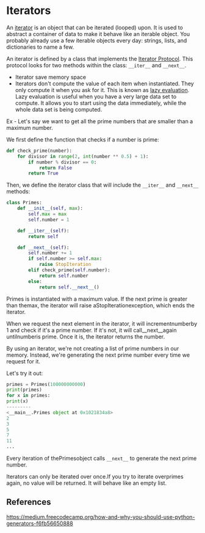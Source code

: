 # Iterators

An [iterator](https://en.wikipedia.org/wiki/Iterator) is an object that can be iterated (looped) upon. It is used to abstract a container of data to make it behave like an iterable object. You probably already use a few iterable objects every day: strings, lists, and dictionaries to name a few.

An iterator is defined by a class that implements the [Iterator Protocol](https://docs.python.org/3/c-api/iter.html). This protocol looks for two methods within the class: `__iter__` and `__next__`.

- Iterator save memory space
- Iterators don't compute the value of each item when instantiated. They only compute it when you ask for it. This is known as [lazy evaluation](https://en.wikipedia.org/wiki/Lazy_evaluation). Lazy evaluation is useful when you have a very large data set to compute. It allows you to start using the data immediately, while the whole data set is being computed.

Ex - Let's say we want to get all the prime numbers that are smaller than a maximum number.

We first define the function that checks if a number is prime:

```python
def check_prime(number):
    for divisor in range(2, int(number ** 0.5) + 1):
        if number % divisor == 0:
            return False
        return True
```

Then, we define the iterator class that will include the `__iter__` and `__next__` methods:

```python
class Primes:
    def __init__(self, max):
        self.max = max
        self.number = 1

    def __iter__(self):
        return self

    def __next__(self):
        self.number += 1
        if self.number >= self.max:
            raise StopIteration
        elif check_prime(self.number):
            return self.number
        else:
            return self.__next__()
```

Primes is instantiated with a maximum value. If the next prime is greater than themax, the iterator will raise aStopIterationexception, which ends the iterator.

When we request the next element in the iterator, it will incrementnumberby 1 and check if it's a prime number. If it's not, it will call__next__again untilnumberis prime. Once it is, the iterator returns the number.

By using an iterator, we're not creating a list of prime numbers in our memory. Instead, we're generating the next prime number every time we request for it.

Let's try it out:

```python
primes = Primes(100000000000)
print(primes)
for x in primes:
print(x)
---------
<__main__.Primes object at 0x1021834a8>
2
3
5
7
11
...
```

Every iteration of thePrimesobject calls `__next__` to generate the next prime number.

Iterators can only be iterated over once.If you try to iterate overprimes again, no value will be returned. It will behave like an empty list.

## References

https://medium.freecodecamp.org/how-and-why-you-should-use-python-generators-f6fb56650888
